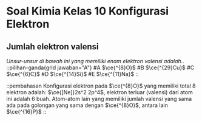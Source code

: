 # Soal Kimia Kelas 10 Konfigurasi Elektron
## Jumlah elektron valensi
_Unsur-unsur di bawah ini yang memiliki enam elektron valensi adalah.._
::pilihan-ganda{grid jawaban="A"}
#A
$\ce{^{8}O}$
#B
$\ce{^{29}Cu}$
#C
$\ce{^{6}C}$
#D
$\ce{^{14}Si}$
#E
$\ce{^{11}Na}$
::

::pembahasan
Konfigurasi elektron pada $\ce{^{8}O}$ yang memiliki total 8 elektron adalah: $\ce{[Ne]}2s^2 2p^4$, elektron terluar (valensi) dari atom ini adalah 6 buah. Atom-atom lain yang memiliki jumlah valensi yang sama ada pada golongan yang sama dengan $\ce{^{8}O}$, antara lain $\ce{^{16}P}$
::
